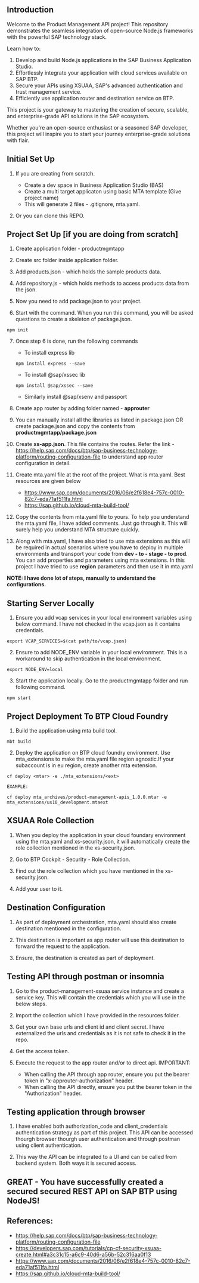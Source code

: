 ## Introduction

Welcome to the Product Management API project! This repository demonstrates the seamless integration of open-source Node.js frameworks with the powerful SAP technology stack.

Learn how to:
1. Develop and build Node.js applications in the SAP Business Application Studio.
2. Effortlessly integrate your application with cloud services available on SAP BTP.
3. Secure your APIs using XSUAA, SAP's advanced authentication and trust management service.
4. Efficiently use application router and destination service on BTP.

This project is your gateway to mastering the creation of secure, scalable, and enterprise-grade API solutions in the SAP ecosystem.

Whether you're an open-source enthusiast or a seasoned SAP developer, this project will inspire you to start your journey enterprise-grade solutions with flair.

## Initial Set Up

1. If you are creating from scratch.
    - Create a dev space in Business Application Studio (BAS)
    - Create a multi target applicaton using basic MTA template (Give project name)
    - This will generate 2 files - .gitignore, mta.yaml.

2. Or you can clone this REPO.

## Project Set Up [if you are doing from scratch]

1. Create application folder - productmgmtapp

2. Create src folder inside application folder.

3. Add products.json - which holds the sample products data.

4. Add repository.js - which holds methods to access products data from the json.

5. Now you need to add package.json to your project.

6. Start with the command. When you run this command, you will be asked questions to create a skeleton of package.json.
```
npm init
```
7. Once step 6 is done, run the following commands

    - To install express lib
    ```
    npm install express --save 
    ```
    - To install @sap/xssec lib
    ```
    npm install @sap/xssec --save
    ```
    - Similarly install @sap/xsenv and passport

8. Create app router by adding folder named - **approuter**

9. You can manually install all the libraries as listed in package.json OR create package.json and copy the contents from **productmgmtapp/package.json**

10. Create **xs-app.json**. This file contains the routes. Refer the link - https://help.sap.com/docs/btp/sap-business-technology-platform/routing-configuration-file to understand app router configuration in detail.


11. Create mta.yaml file at the root of the project. What is mta.yaml. Best resources are given below
    - https://www.sap.com/documents/2016/06/e2f618e4-757c-0010-82c7-eda71af511fa.html
    - https://sap.github.io/cloud-mta-build-tool/

12. Copy the contents from mta.yaml file to yours. To help you understand the mta.yaml file, I have added comments. Just go through it. This will surely help you understand MTA structure quickly.

13. Along with mta.yaml, I have also tried to use mta extensions as this will be required in actual scenarios where you have to deploy in multiple environments and transport your code from **dev - to - stage - to prod**.
You can add properties and parameters using mta extensions. In this project I have tried to use **region** parameters and then use it in mta.yaml

**NOTE: I have done lot of steps, manually to understand the configurations.**

## Starting Server Locally

1. Ensure you add vcap services in your local environment variables using below command. I have not checked in the vcap.json as it contains credentials.
```
export VCAP_SERVICES=$(cat path/to/vcap.json)
```

2. Ensure to add NODE_ENV variable in your local environment. This is a workaround to skip authentication in the local environment.
```
export NODE_ENV=local
```

3. Start the application locally. Go to the productmgmtapp folder and run following command.
```
npm start
```

## Project Deployment To BTP Cloud Foundry

1. Build the application using mta build tool.
```
mbt build
```

2. Deploy the application on BTP cloud foundry environment. Use mta_extensions to make the mta.yaml file 
region agnostic.If your subaccount is in eu region, create another mta extension.
```
cf deploy <mtar> -e ./mta_extensions/<ext>

EXAMPLE:

cf deploy mta_archives/product-management-apis_1.0.0.mtar -e mta_extensions/us10_development.mtaext
```

## XSUAA Role Collection

1. When you deploy the application in your cloud foundary environment using the mta.yaml and xs-security.json, it will automatically create the role collection mentioned in the xs-security.json.

2. Go to BTP Cockpit - Security - Role Collection.

3. Find out the role collection which you have mentioned in the xs-security.json.

4. Add your user to it.

## Destination Configuration

1. As part of deployment orchestration, mta.yaml should also create destination mentioned in the configuration.

2. This destination is important as app router will use this destination to forward the request to the
application.

3. Ensure, the destination is created as part of deployment.

## Testing API through postman or insomnia

1. Go to the product-management-xsuaa service instance and create a service key. This will contain the credentials which you will use in the below steps.

2. Import the collection which I have provided in the resources folder. 

3. Get your own base urls and client id and client secret. I have externalized the urls and credentials as it is not safe to check it in the repo.

4. Get the access token.

5. Execute the request to the app router and/or to direct api. IMPORTANT:
    - When calling the API through app router, ensure you put the bearer token in "x-approuter-authorization" header.
    - When calling the API directly, ensure you put the bearer token in the "Authorization" header.

## Testing application through browser

1. I have enabled both authorization_code and client_credentials authentication strategy as part of this project. This API can be accessed thourgh browser thourgh user authentication and through postman using client authentication.

2. This way the API can be integrated to a UI and can be called from backend system. Both ways it is secured access.

## GREAT - You have successfully created a secured secured REST API on SAP BTP using NodeJS!

## References:
- https://help.sap.com/docs/btp/sap-business-technology-platform/routing-configuration-file
- https://developers.sap.com/tutorials/cp-cf-security-xsuaa-create.html#a3c31c15-a6c9-40d6-a56b-52c316aa0f13
- https://www.sap.com/documents/2016/06/e2f618e4-757c-0010-82c7-eda71af511fa.html
- https://sap.github.io/cloud-mta-build-tool/
